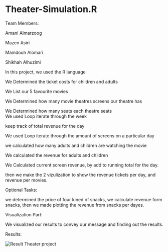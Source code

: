 # Theater-Simulation.R

Team Members:

Amani Almarzoog 

Mazen Asiri 

Mamdouh Alomari 

Shikhah Alhuzimi 


In this project, we used the R language

We Determined the ticket costs for children and adults 

We List our 5 favourite movies 

We Determined how many movie theatres screens our theatre has  

We Determined how many seats each theatre seats  
We used Loop iterate through the week 


keep track of total revenue for the day  

We used Loop iterate through the amount of screens on a particular day  

we calculated how many adults and children are watching the movie  

We calculated the revenue for adults and children 

We Calculated current screen revenue, by add to running total for the day.

then we make the 2 vizulization to show the revenue tickets per day, and revenue per movies. 



Optional Tasks:

we determined the price of four kined of snacks, we calculate revenue form snacks, then we made plotting the revenue from snacks per dayes.



Visualization Part:

We visualized our results to convey our message and finding out the results.



Results:

![Result Theater project](https://user-images.githubusercontent.com/81245467/115890104-41ee9280-a45d-11eb-8c06-388830d9754e.png)

